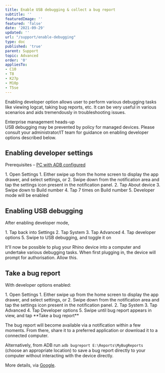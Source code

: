 ```yaml
---
title: Enable USB debugging & collect a bug report
subtitle: ''
featuredImage: ''
featured: 'false'
date: '2021-09-29'
updated: ''
url: "/support/enable-debugging"
type: doc
published: 'true'
parent: Support
topic: Advanced
order: '0'
appliesTo:
- C10
- T8
- K27p
- M10p
- T5se
---
```


Enabling developer option allows user to perform various debugging tasks like viewing logcat, taking bug reports, etc. It can be very useful in various scenarios and aids tremendously in troubleshooting issues.

<div class="callout callout-warning">
<div class="callout-heading">Enterprise management heads-up</div>
USB debugging may be prevented by policy for managed devices. Please consult your administrator/IT team for guidance on enabling developer options described below.
</div>

## Enabling developer settings  

Prerequisites – [PC with ADB configured](/support/set-up-adb)

<div class="numbered-instructions" markdown="1">
1. Open Settings
  1. Either swipe up from the home screen to display the app drawer, and select settings, or
  2. Swipe down from the notification area and tap the settings icon present in the notification panel.
2. Tap About device
3. Swipe down to Build number
4. Tap 7 times on Build number
5. Developer mode will be enabled
</div>

## Enabling USB debugging

After enabling developer mode,

<div class="numbered-instructions" markdown="1">
1. Tap back into Settings
2. Tap System
3. Tap Advanced
4. Tap developer options
5. Swipe to USB debugging, and toggle it on
</div>

It'll now be possible to plug your Rhino device into a computer and undertake various debugging tasks. When first plugging in, the device will prompt for authorisation. Allow this.

## Take a bug report

With developer options enabled:

<div class="numbered-instructions" markdown="1">
1. Open Settings
  1. Either swipe up from the home screen to display the app drawer, and select settings, or
  2. Swipe down from the notification area and tap the settings icon present in the notification panel.
2. Tap System
3. Tap Advanced
4. Tap Developer options
5. Swipe until bug report appears in view, and tap **Take a bug report**
</div>

The bug report will become available via a notification within a few moments. From there, share it to a preferred application or download it to a connected computer.

Alternatively, from ADB run `adb bugreport E:\Reports\MyBugReports` (choose an appropriate location) to save a bug report directly to your computer without interacting with the device directly.

More details, via [Google](https://developer.android.com/studio/debug/bug-report).
